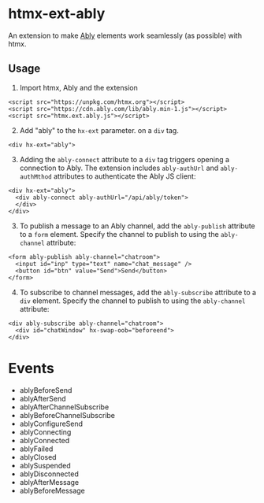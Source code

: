 # htmx-ext-ably

An extension to make [Ably](https://ably.com/) elements work seamlessly (as possible) with htmx.

## Usage

1. Import htmx, Ably and the extension

```
<script src="https://unpkg.com/htmx.org"></script>
<script src="https://cdn.ably.com/lib/ably.min-1.js"></script>
<script src="htmx.ext.ably.js"></script>
```

2. Add "ably" to the `hx-ext` parameter. on a `div` tag. 

```
<div hx-ext="ably">
```

3. Adding the `ably-connect` attribute to a `div` tag triggers opening a connection to Ably.  The extension includes `ably-authUrl` and `ably-authMthod` attributes to authenticate the Ably JS client:

```
<div hx-ext="ably">
  <div ably-connect ably-authUrl="/api/ably/token">
  </div>
</div>
```

3. To publish a message to an Ably channel, add the `ably-publish` attribute to a `form` element.  Specify the channel to publish to using the `ably-channel` attribute:

```
<form ably-publish ably-channel="chatroom">
  <input id="inp" type="text" name="chat_message" />
  <button id="btn" value="Send">Send</button>
</form>
```

4. To subscribe to channel messages, add the `ably-subscribe` attribute to a `div` element. Specify the channel to publish to using the `ably-channel` attribute:

```
<div ably-subscribe ably-channel="chatroom">
  <div id="chatWindow" hx-swap-oob="beforeend">
</div>
```

# Events

- ablyBeforeSend
- ablyAfterSend
- ablyAfterChannelSubscribe
- ablyBeforeChannelSubscribe
- ablyConfigureSend
- ablyConnecting
- ablyConnected
- ablyFailed
- ablyClosed
- ablySuspended
- ablyDisconnected
- ablyAfterMessage
- ablyBeforeMessage
